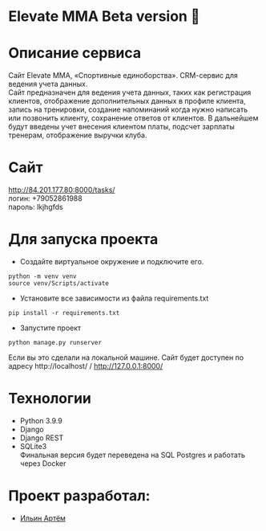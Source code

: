 # Elevate MMA Beta version :tada:  

# Описание сервиса
Сайт Elevate MMA, «Спортивные единоборства». CRM-cервис для ведения учета данных.<br>
Сайт предназначен для ведения учета данных, таких как регистрация клиентов,
отображение дополнительных данных в профиле клиента, запись на тренировки,
создание напоминаний когда нужно написать или позвонить клиенту, сохранение ответов от клиентов.
В дальнейшем будут введены учет внесения клиентом платы, подсчет зарплаты тренерам, отображение выручки клуба.

# Сайт
http://84.201.177.80:8000/tasks/<br>
логин: +79052861988<br>
пароль: lkjhgfds<br>

# Для запуска проекта
- Создайте виртуальное окружение и подключите его.
```
python -m venv venv
source venv/Scripts/activate
```
- Установите все зависимости из файла requirements.txt
```
pip install -r requirements.txt
```
- Запустите проект
```
python manage.py runserver
```
Если вы это сделали на локальной машине. Сайт будет доступен по адресу http://localhost/ / http://127.0.0.1:8000/

# Технологии
* Python 3.9.9
* Django
* Django REST
* SQLite3<br>
Финальная версия будет переведена на SQL Postgres и работать через Docker

# Проект разработал:
* [Ильин Артём](https://github.com/ilin-art)
